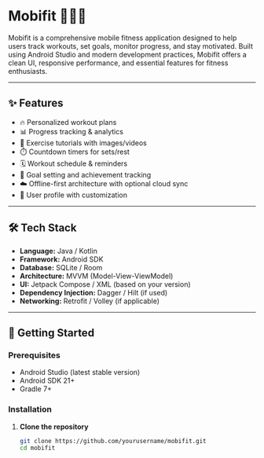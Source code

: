 # Mobifit 🏋️‍♂️📱

Mobifit is a comprehensive mobile fitness application designed to help users track workouts, set goals, monitor progress, and stay motivated. Built using Android Studio and modern development practices, Mobifit offers a clean UI, responsive performance, and essential features for fitness enthusiasts.

---

## ✨ Features

- 🔥 Personalized workout plans
- 📊 Progress tracking & analytics
- 🧘 Exercise tutorials with images/videos
- ⏱️ Countdown timers for sets/rest
- 🗓️ Workout schedule & reminders
- 🎯 Goal setting and achievement tracking
- ☁️ Offline-first architecture with optional cloud sync
- 👤 User profile with customization

---

## 🛠️ Tech Stack

- **Language:** Java / Kotlin
- **Framework:** Android SDK
- **Database:** SQLite / Room
- **Architecture:** MVVM (Model-View-ViewModel)
- **UI:** Jetpack Compose / XML (based on your version)
- **Dependency Injection:** Dagger / Hilt (if used)
- **Networking:** Retrofit / Volley (if applicable)

---

## 🚀 Getting Started

### Prerequisites
- Android Studio (latest stable version)
- Android SDK 21+
- Gradle 7+

### Installation

1. **Clone the repository**

   ```bash
   git clone https://github.com/yourusername/mobifit.git
   cd mobifit
